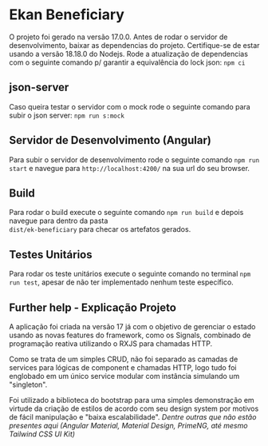 # Ekan Beneficiary

O projeto foi gerado na versão 17.0.0.
Antes de rodar o servidor de desenvolvimento, baixar as dependencias do projeto.
Certifique-se de estar usando a versão 18.18.0 do Nodejs.
Rode a atualização de dependencias com o seguinte comando p/ garantir a equivalência do lock json: `npm ci`

## json-server

Caso queira testar o servidor com o mock rode o seguinte comando para subir o json server: `npm run s:mock`

## Servidor de Desenvolvimento (Angular)

Para subir o servidor de desenvolvimento rode o seguinte comando `npm run start` e navegue para `http://localhost:4200/` na sua url do seu browser.

## Build

Para rodar o build execute o seguinte comando `npm run build` e depois navegue para dentro da pasta <br/> `dist/ek-beneficiary` para checar os artefatos gerados.

## Testes Unitários

Para rodar os teste unitários execute o seguinte comando no terminal `npm run test`, apesar de não ter implementado nenhum teste específico.

## Further help - Explicação Projeto

A aplicação foi criada na versão 17 já com o objetivo de gerenciar o estado usando as novas features do framework, como os Signals,
combinado de programação reativa utilizando o RXJS para chamadas HTTP. 

Como se trata de um simples CRUD, não foi separado as camadas de services para lógicas de component e chamadas HTTP,
logo tudo foi englobado em um único service modular com instância simulando um "singleton".

Foi utilizado a biblioteca do bootstrap para uma simples demonstração em virtude da criação de estilos de acordo com seu design system por motivos de fácil manipulação e "baixa escalabilidade".
*Dentre outras que não estão presentes aqui (Angular Material, Material Design, PrimeNG, até mesmo Tailwind CSS UI Kit)*
